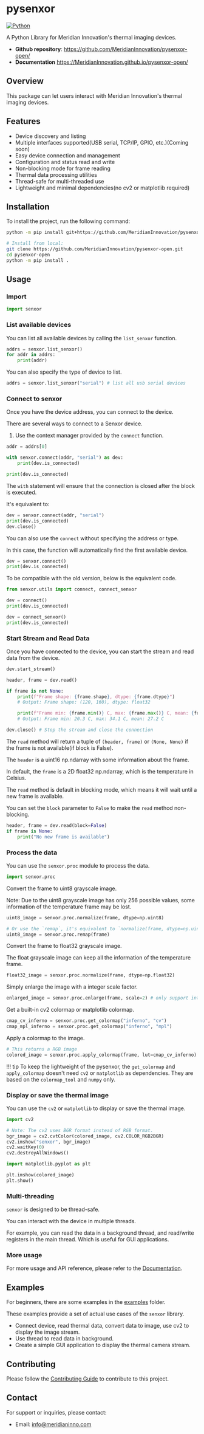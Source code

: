 # pysenxor

[![Python](https://img.shields.io/badge/python-%3E%3D3.9-blue)](https://img.shields.io/badge/python-%3E%3D3.9-blue)

A Python Library for Meridian Innovation's thermal imaging devices.

- **Github repository**: <https://github.com/MeridianInnovation/pysenxor-open/>
- **Documentation** <https://MeridianInnovation.github.io/pysenxor-open/>

## Overview

This package can let users interact with Meridian Innovation's thermal imaging devices.

## Features

- Device discovery and listing
- Multiple interfaces supported(USB serial, TCP/IP, GPIO, etc.)(Coming soon)
- Easy device connection and management
- Configuration and status read and write
- Non-blocking mode for frame reading
- Thermal data processing utilities
- Thread-safe for multi-threaded use
- Lightweight and minimal dependencies(no cv2 or matplotlib required)

## Installation

To install the project, run the following command:

```bash
python -m pip install git+https://github.com/MeridianInnovation/pysenxor-open.git

# Install from local:
git clone https://github.com/MeridianInnovation/pysenxor-open.git
cd pysenxor-open
python -m pip install .
```

## Usage

### Import

```python
import senxor
```

### List available devices

You can list all available devices by calling the `list_senxor` function.

```python
addrs = senxor.list_senxor()
for addr in addrs:
    print(addr)
```

You can also specify the type of device to list.

```python
addrs = senxor.list_senxor("serial") # list all usb serial devices
```

### Connect to senxor

Once you have the device address, you can connect to the device.

There are several ways to connect to a Senxor device.

1. Use the context manager provided by the `connect` function.

```python
addr = addrs[0]

with senxor.connect(addr, "serial") as dev:
    print(dev.is_connected)

print(dev.is_connected)
```

The `with` statement will ensure that the connection is closed after the block is executed.

It's equivalent to:

```python
dev = senxor.connect(addr, "serial")
print(dev.is_connected)
dev.close()
```

You can also use the `connect` without specifying the address or type.

In this case, the function will automatically find the first available device.

```python
dev = senxor.connect()
print(dev.is_connected)
```

To be compatible with the old version, below is the equivalent code.

```python
from senxor.utils import connect, connect_senxor

dev = connect()
print(dev.is_connected)

dev = connect_senxor()
print(dev.is_connected)
```

### Start Stream and Read Data

Once you have connected to the device, you can start the stream and read data from the device.

```python
dev.start_stream()

header, frame = dev.read()

if frame is not None:
    print(f"Frame shape: {frame.shape}, dtype: {frame.dtype}")
    # Output: Frame shape: (120, 160), dtype: float32

    print(f"Frame min: {frame.min()} C, max: {frame.max()} C, mean: {frame.mean():.1f} C")
    # Output: Frame min: 20.3 C, max: 34.1 C, mean: 27.2 C

dev.close() # Stop the stream and close the connection
```

The `read` method will return a tuple of `(header, frame)` or `(None, None)` if the frame is not available(if block is False).

The `header` is a uint16 np.ndarray with some information about the frame.

In default, the `frame` is a 2D float32 np.ndarray, which is the temperature in Celsius.

The `read` method is default in blocking mode, which means it will wait until a new frame is available.

You can set the `block` parameter to `False` to make the `read` method non-blocking.

```python
header, frame = dev.read(block=False)
if frame is None:
    print("No new frame is available")
```

### Process the data

You can use the `senxor.proc` module to process the data.

```python
import senxor.proc
```

Convert the frame to uint8 grayscale image.

Note: Due to the uint8 grayscale image has only 256 possible values, some information of the temperature frame may be lost.

```python
uint8_image = senxor.proc.normalize(frame, dtype=np.uint8)

# Or use the `remap`, it's equivalent to `normalize(frame, dtype=np.uint8)`
uint8_image = senxor.proc.remap(frame)
```

Convert the frame to float32 grayscale image.

The float grayscale image can keep all the information of the temperature frame.

```python
float32_image = senxor.proc.normalize(frame, dtype=np.float32)
```

Simply enlarge the image with a integer scale factor.

```python
enlarged_image = senxor.proc.enlarge(frame, scale=2) # only support integer scale factor
```

Get a built-in cv2 colormap or matplotlib colormap.

```python
cmap_cv_inferno = senxor.proc.get_colormap("inferno", "cv")
cmap_mpl_inferno = senxor.proc.get_colormap("inferno", "mpl")
```

Apply a colormap to the image.

```python
# This returns a RGB image
colored_image = senxor.proc.apply_colormap(frame, lut=cmap_cv_inferno)
```

!!! tip
    To keep the lightweight of the pysenxor, the `get_colormap` and `apply_colormap` doesn't need `cv2` or `matplotlib` as dependencies. They are based on the `colormap_tool` and `numpy` only.

### Display or save the thermal image

You can use the `cv2` or `matplotlib` to display or save the thermal image.

```python
import cv2

# Note: The cv2 uses BGR format instead of RGB format.
bgr_image = cv2.cvtColor(colored_image, cv2.COLOR_RGB2BGR)
cv2.imshow("senxor", bgr_image)
cv2.waitKey(0)
cv2.destroyAllWindows()
```

```python
import matplotlib.pyplot as plt

plt.imshow(colored_image)
plt.show()
```

### Multi-threading

`senxor` is designed to be thread-safe.

You can interact with the device in multiple threads.

For example, you can read the data in a background thread, and read/write registers in the main thread. Which is useful for GUI applications.

### More usage

For more usage and API reference, please refer to the [Documentation](https://MeridianInnovation.github.io/pysenxor-open/).

## Examples

For beginners, there are some examples in the [examples](./example) folder.

These examples provide a set of actual use cases of the `senxor` library.

- Connect device, read thermal data, convert data to image, use cv2 to display the image stream.
- Use thread to read data in background.
- Create a simple GUI application to display the thermal camera stream.


## Contributing

Please follow the [Contributing Guide](./CONTRIBUTING.md) to contribute to this project.

## Contact

For support or inquiries, please contact:

- Email: info@meridianinno.com
